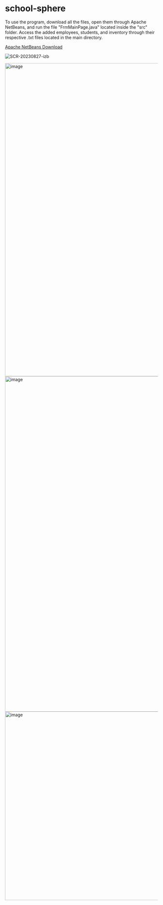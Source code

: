 # school-sphere
To use the program, download all the files, open them through Apache NetBeans, and run the file "FrmMainPage.java" located inside the "src" folder. Access the added employees, students, and inventory through their respective .txt files located in the main directory.

[Apache NetBeans Download](https://netbeans.apache.org/front/main/download/)

![SCR-20230827-izb](https://github.com/rajshah6/EmployeeDatabase/assets/95878543/bbff1045-1a8b-450d-ac53-de566fcb160b)

<img width="1029" alt="image" src="https://github.com/user-attachments/assets/ece91b09-4fc1-437d-bfc4-0706c0964c94">

<img width="1102" alt="image" src="https://github.com/user-attachments/assets/c543cef4-24ed-4b8d-a614-9f07bfae098d">

<img width="620" alt="image" src="https://github.com/user-attachments/assets/0f12b6f9-129a-434f-8b75-fe47f4e53c9b">



